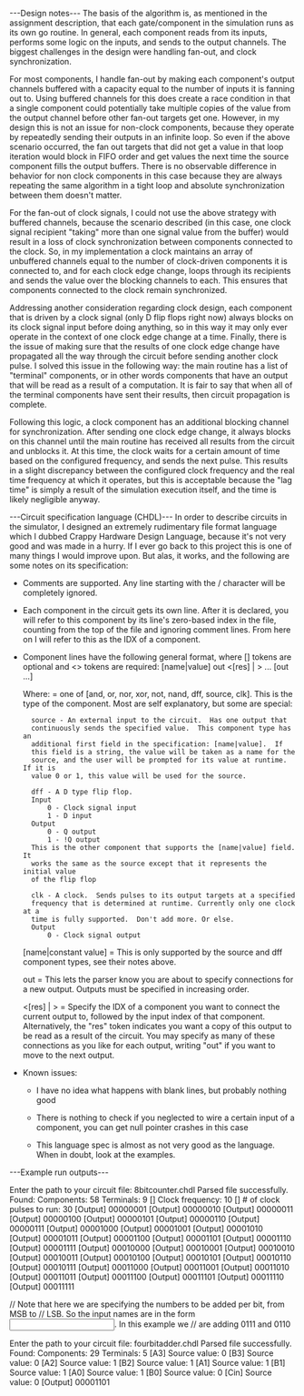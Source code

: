 ---Design notes---
The basis of the algorithm is, as mentioned in the assignment description, that
each gate/component in the simulation runs as its own go routine.  In general,
each component reads from its inputs, performs some logic on the inputs, and
sends to the output channels.  The biggest challenges in the design were
handling fan-out, and clock synchronization.  

For most components, I handle fan-out by making each component's output channels
buffered with a capacity equal to the number of inputs it is fanning out to.
Using buffered channels for this does create a race condition in that a single
component could potentially take multiple copies of the value from the output
channel before other fan-out targets get one.  However, in my design this is not
an issue for non-clock components, because they operate by repeatedly sending
their outputs in an infinite loop.  So even if the above scenario occurred, the
fan out targets that did not get a value in that loop iteration would block in
FIFO order and get values the next time the source component fills the output
buffers.  There is no observable difference in behavior for non clock components
in this case because they are always repeating the same algorithm in a tight
loop and absolute synchronization between them doesn't matter.

For the fan-out of clock signals, I could not use the above strategy with
buffered channels, because the scenario described (in this case, one clock
signal recipient "taking" more than one signal value from the buffer) would
result in a loss of clock synchronization between components connected to the
clock.  So, in my implementation a clock maintains an array of unbuffered
channels equal to the number of clock-driven components it is connected to, and
for each clock edge change, loops through its recipients and sends the value
over the blocking channels to each.  This ensures that components connected to
the clock remain synchronized.

Addressing another consideration regarding clock design, each component that
is driven by a clock signal (only D flip flops right now) always blocks on its
clock signal input before doing anything, so in this way it may only ever
operate in the context of one clock edge change at a time.  Finally, there is
the issue of making sure that the results of one clock edge change have
propagated all the way through the circuit before sending another clock pulse.
I solved this issue in the following way:  the main routine has a list of
"terminal" components, or in other words components that have an output that
will be read as a result of a computation.  It is fair to say that when all of
the terminal components have sent their results, then circuit propagation is
complete.

Following this logic, a clock component has an additional blocking channel for
synchronization.  After sending one clock edge change, it always blocks on this
channel until the main routine has received all results from the circuit and
unblocks it.  At this time, the clock waits for a certain amount of time based
on the configured frequency, and sends the next pulse.  This results in a slight
discrepancy between the configured clock frequency and the real time frequency
at which it operates, but this is acceptable because the "lag time" is simply a
result of the simulation execution itself, and the time is likely negligible
anyway.

---Circuit specification language (CHDL)---
In order to describe circuits in the simulator, I designed an extremely
rudimentary file format language which I dubbed Crappy Hardware Design Language,
because it's not very good and was made in a hurry. If I ever go back to this
project this is one of many things I would improve upon.  But alas, it works,
and the following are some notes on its specification:

- Comments are supported.  Any line starting with the / character will be
  completely ignored.

- Each component in the circuit gets its own line.  After it is declared, you
  will refer to this component by its line's zero-based index in the file, counting
  from the top of the file and ignoring comment lines.  From here on I will
  refer to this as the IDX of a component.

- Component lines have the following general format, where [] tokens are
  optional and <> tokens are required:
    <type> [name|value] out <[res] | <componentIDX> <componentInputIDX>> ... [out ...]
    
    Where:
    <type> = one of [and, or, nor, xor, not, nand, dff, source, clk].  This is the type
    of the component.  Most are self explanatory, but some are special:

        source - An external input to the circuit.  Has one output that
        continuously sends the specified value.  This component type has an
        additional first field in the specification: [name|value].  If
        this field is a string, the value will be taken as a name for the
        source, and the user will be prompted for its value at runtime.  If it is
        value 0 or 1, this value will be used for the source.

        dff - A D type flip flop.
        Input
            0 - Clock signal input
            1 - D input
        Output
            0 - Q output
            1 - !Q output
        This is the other component that supports the [name|value] field.  It
        works the same as the source except that it represents the initial value
        of the flip flop

        clk - A clock.  Sends pulses to its output targets at a specified
        frequency that is determined at runtime. Currently only one clock at a
        time is fully supported.  Don't add more. Or else.
        Output
            0 - Clock signal output


    [name|constant value] = This is only supported by the source and dff
    component types, see their notes above.

    out = This lets the parser know you are about to specify connections for a
    new output.  Outputs must be specified in increasing order.

    <[res] | <componentIDX> <componentInputIDX>> = Specify the IDX of a
    component you want to connect the current output to, followed by the input
    index of that component.  Alternatively, the "res" token indicates you want
    a copy of this output to be read as a result of the circuit.  You may
    specify as many of these connections as you like for each output, writing
    "out" if you want to move to the next output.

- Known issues:
    * I have no idea what happens with blank lines, but probably nothing good

    * There is nothing to check if you neglected to wire a certain input of a
      component, you can get null pointer crashes in this case

    * This language spec is almost as not very good as the language.  When in
      doubt, look at the examples.



---Example run outputs---

Enter the path to your circuit file:
8bitcounter.chdl
Parsed file successfully.
Found:
Components: 58
Terminals: 9
[] Clock frequency: 10
[] # of clock pulses to run: 30
[Output] 00000001
[Output] 00000010
[Output] 00000011
[Output] 00000100
[Output] 00000101
[Output] 00000110
[Output] 00000111
[Output] 00001000
[Output] 00001001
[Output] 00001010
[Output] 00001011
[Output] 00001100
[Output] 00001101
[Output] 00001110
[Output] 00001111
[Output] 00010000
[Output] 00010001
[Output] 00010010
[Output] 00010011
[Output] 00010100
[Output] 00010101
[Output] 00010110
[Output] 00010111
[Output] 00011000
[Output] 00011001
[Output] 00011010
[Output] 00011011
[Output] 00011100
[Output] 00011101
[Output] 00011110
[Output] 00011111


// Note that here we are specifying the numbers to be added per bit, from MSB to
// LSB.  So the input names are in the form <input><bit>.  In this example we
// are adding 0111 and 0110

Enter the path to your circuit file:
fourbitadder.chdl
Parsed file successfully.
Found:
Components: 29
Terminals: 5
[A3] Source value: 0
[B3] Source value: 0
[A2] Source value: 1
[B2] Source value: 1
[A1] Source value: 1
[B1] Source value: 1
[A0] Source value: 1
[B0] Source value: 0
[Cin] Source value: 0
[Output] 00001101
